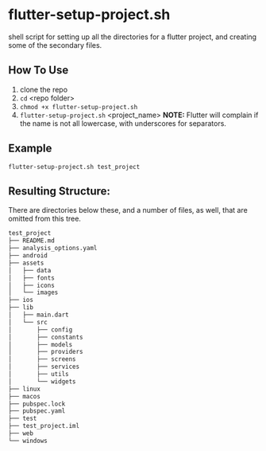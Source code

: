 # flutter-setup-project.sh

shell script for setting up all the directories for a flutter project, and creating some of the secondary files.



## How To Use

1. clone the repo
2. `cd` \<repo folder\>
3. `chmod +x flutter-setup-project.sh`
4. `flutter-setup-project.sh` \<project_name\> **NOTE:** Flutter will complain if the name is not all lowercase, with underscores for separators.



## Example

`flutter-setup-project.sh test_project`



## Resulting Structure:

There are directories below these, and a number of files, as well, that are omitted from this tree.

```bash
test_project
├── README.md
├── analysis_options.yaml
├── android
├── assets
│   ├── data
│   ├── fonts
│   ├── icons
│   └── images
├── ios
├── lib
│   ├── main.dart
│   └── src
│       ├── config
│       ├── constants
│       ├── models
│       ├── providers
│       ├── screens
│       ├── services
│       ├── utils
│       └── widgets
├── linux
├── macos
├── pubspec.lock
├── pubspec.yaml
├── test
├── test_project.iml
├── web
└── windows
```

